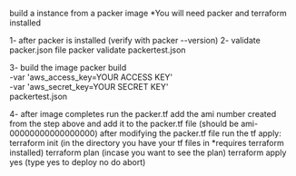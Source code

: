 build a instance from a packer image
*You will need packer and terraform installed

1- after packer is installed (verify with packer --version) 
2- validate packer.json file
    packer validate packertest.json

3- build the image 
   packer build \
   -var 'aws_access_key=YOUR ACCESS KEY' \
   -var 'aws_secret_key=YOUR SECRET KEY' \
   packertest.json

4- after image completes run the packer.tf add the ami number created from the step above and add it to the packer.tf file (should be ami-00000000000000000) after modifying the packer.tf file run the tf apply:
   terraform init (in the directory you have your tf files in *requires terraform installed)
   terraform plan  (incase you want to see the plan)
   terraform apply
   yes (type yes to deploy no do abort)
